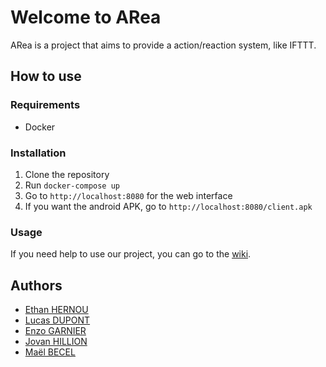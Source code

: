 # Welcome to ARea

ARea is a project that aims to provide a action/reaction system, like IFTTT.

## How to use

### Requirements

- Docker

### Installation

1. Clone the repository
2. Run `docker-compose up`
3. Go to `http://localhost:8080` for the web interface
4. If you want the android APK, go to `http://localhost:8080/client.apk`

### Usage

If you need help to use our project, you can go to the [wiki](http://etipech.me).

## Authors

- [Ethan HERNOU](https://github.com/PharaEthan)
- [Lucas DUPONT](https://github.com/lucasdpt)
- [Enzo GARNIER](https://github.com/EnzoGrn)
- [Jovan HILLION](https://github.com/jovanHillion)
- [Maël BECEL](https://github.com/maelbecel)
